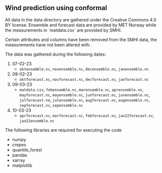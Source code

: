 ## Wind prediction using conformal

All data in the data directory are gathered under the Creative Commons 4.0 BY license. Ensemble and forecast data are provided by MET Norway while the measurements in ´matdata.csv´ are provided by SMHI.

Certain attributes and columns have been removed from the SMHI data, the measurements have not been altered with.

The data was gathered during the following dates:

1. 07-02-23
    - `oktensemble.nc`, `novensemble.nc`, `decensemble.nc`, `janensemble.nc`
2. 08-02-23
    - `oktforecast.nc`, `novforecast.nc`, `decforecast.nc`, `janforecast.nc`
3. 09-03-23
    - `matdata.csv`, `febensemble.nc`, `marensemble.nc`, `aprensemble.nc`, `mayforecast.nc`, `mayensemble.nc`, `junforecast.nc`, `junensemble.nc`, `julforecast.ne`, `julensemble.nc`, `augforecast.nc`, `augensemble.nc`, `sepforecast.nc`, `sepensemble.nc`
4. 10-03-23
    - `aprforecast.nc`, `marforecast.nc`, `febforecast.nc`, `jan22forecast.nc`, `jan22ensemble.nc`

The following libraries are required for executing the code
- numpy
- crepes
- quantile_forest
- pandas
- xarray
- matplotlib
